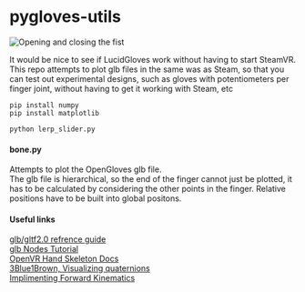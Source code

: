 # pygloves-utils  
![Opening and closing the fist](https://media1.giphy.com/media/Gq9PoRvF64cB9sUCLy/giphy.gif?cid=790b7611a619ce1f84f49e7d029ecd56725db481a5f87a2c&rid=giphy.gif&ct=g)

It would be nice to see if LucidGloves work without having to start SteamVR.
This repo attempts to plot glb files in the same was as Steam, so that you can test out experimental designs, such as gloves with potentiometers per finger joint, without having to get it working with Steam, etc    

```
pip install numpy
pip install matplotlib

python lerp_slider.py
```

#### bone.py  
Attempts to plot the OpenGloves glb file.   
The glb file is hierarchical, so the end of the finger cannot just be plotted, it has to be calculated by considering the other points in the finger. Relative positions have to be built into global positons.

#### Useful links  
[glb/gltf2.0 refrence guide](https://www.khronos.org/files/gltf20-reference-guide.pdf)  
[glb Nodes Tutorial](https://github.com/KhronosGroup/glTF-Tutorials/blob/master/gltfTutorial/gltfTutorial_004_ScenesNodes.md)    
[OpenVR Hand Skeleton Docs](https://github.com/ValveSoftware/openvr/wiki/Hand-Skeleton)  
[3Blue1Brown, Visualizing quaternions](https://www.youtube.com/watch?v=d4EgbgTm0Bg)  
[Implimenting Forward Kinematics](https://www.alanzucconi.com/2017/04/06/implementing-forward-kinematics/)  